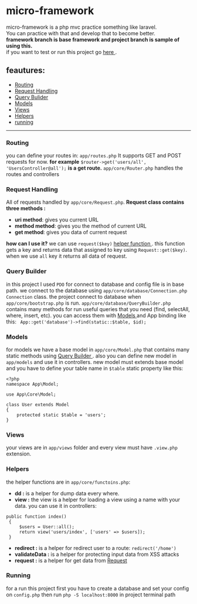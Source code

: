 # micro-framework

 micro-framework is a php mvc practice something like laravel.
 <br>
 You can practice with that and develop that to become better.
 <br>
 **framework branch is base framework and project branch is sample of using this.**
 <br>
 if you want to test or run this project go <a href="#running"> here </a>. 
<br>


## feautures:
  * <a href="#routing">Routing</a>
  * <a href="#request-handling">Request Handling</a>
  * <a href="#query-builder">Query Bulider</a>
  * <a href="#models">Models</a>
  * <a href="#views">Views</a>
  * <a href="#helpers">Helpers</a>
  * <a href="#running">running</a>
  
  
  <hr>
  
### Routing
  
you can define your routes in: 
` app/routes.php `
It supports GET and POST requests for now.
**for example** `$router->get('users/all', 'UsersController@all');` **is a get route.**
`app/core/Router.php` handles the routes and controllers

### Request Handling
All of requests handled by `app/core/Request.php`.
**Request class contains three methods :**
  * **uri method**: gives you current URL
  * **method method**: gives you the method of current URL
  * **get method**: gives you data of current request
  
**how can I use it?**
we can use `request($key)` <a href="#helpers"> helper function </a>. this function gets a key and returns data that assigned to key using `Request::get($key)`. when we use `all` key it returns all data of request.


### Query Builder
in this project I used `PDO` for connect to database and config file is in base path. we connect to the database using `app/core/database/Connection.php` `Connection` class.
the project connect to database when `app/core/bootstrap.php` is run.
`app/core/database/QueryBuilder.php` contains many methods for run useful queries that you need (find, selectAll, where, insert, etc). you can access them with <a href="#models"> Models </a> and App binding like this: ` App::get('database')->find(static::$table, $id);`

### Models
for models we have a base model in `app/core/Model.php` that contains many static methods using <a href="#query-builder"> Query Builder </a>.
also you can define new model in `app/models` and use it in controllers.
new model must extends base model and you have to define your table name in `$table` static property like this:
```
<?php
namespace App\Model;

use App\Core\Model;

class User extends Model
{
    protected static $table = 'users';
}

```
### Views
your views are in `app/views` folder and every view must have `.view.php` extension.

### Helpers
the helper functions are in `app/core/functoins.php`:
  * **dd :** is a helper for dump data every where.
  * **view :** the view is a helper for loading a view using a name with your data. you can use it in controllers:
   ```
   public function index()
    {
        $users = User::all();
        return view('users/index', ['users' => $users]);
    }
   ```

  * **redirect :** is a helper for redirect user to a route: `redirect('/home')`
  * **validateData :** is a helper for protecting input data from XSS attacks
  * **request :** is a helper for get data from <a href="#request-handling"> Request </a>

### Running
for a run this project first you have to create a database and set your config on `config.php` then run `php -S localhost:8000` in project terminal path

